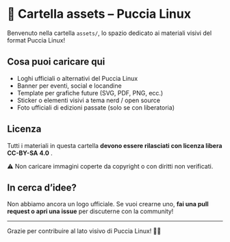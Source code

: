 # 🎨 Cartella assets – Puccia Linux

Benvenuto nella cartella `assets/`, lo spazio dedicato ai materiali visivi del format Puccia Linux!

## Cosa puoi caricare qui

- Loghi ufficiali o alternativi del Puccia Linux
- Banner per eventi, social e locandine
- Template per grafiche future (SVG, PDF, PNG, ecc.)
- Sticker o elementi visivi a tema nerd / open source
- Foto ufficiali di edizioni passate (solo se con liberatoria)

## Licenza

Tutti i materiali in questa cartella **devono essere rilasciati con licenza libera** **CC-BY-SA 4.0** .

⚠️ Non caricare immagini coperte da copyright o con diritti non verificati.

## In cerca d’idee?

Non abbiamo ancora un logo ufficiale. Se vuoi crearne uno, **fai una pull request o apri una issue** per discuterne con la community!

---

Grazie per contribuire al lato visivo di Puccia Linux! 🐧🍞
